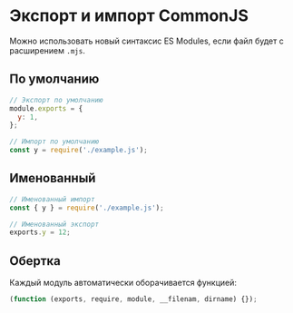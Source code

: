 # Экспорт и импорт CommonJS

Можно использовать новый синтаксис ES Modules, если файл будет с расширением `.mjs`.

## По умолчанию

```js
// Экспорт по умолчанию
module.exports = {
  y: 1,
};

// Импорт по умолчанию
const y = require('./example.js');
```

## Именованный

```js
// Именованный импорт
const { y } = require('./example.js');

// Именованный экспорт
exports.y = 12;
```

## Обертка

Каждый модуль автоматически оборачивается функцией:

```js
(function (exports, require, module, __filenam, dirname) {});
```
